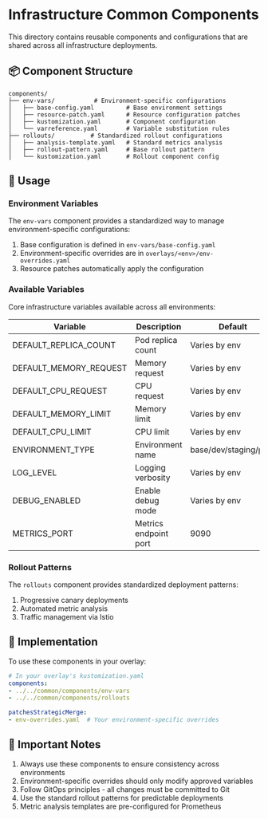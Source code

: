 # Infrastructure Common Components

This directory contains reusable components and configurations that are shared across all infrastructure deployments.

## 📦 Component Structure

```
components/
├── env-vars/           # Environment-specific configurations
│   ├── base-config.yaml         # Base environment settings
│   ├── resource-patch.yaml      # Resource configuration patches
│   ├── kustomization.yaml       # Component configuration
│   └── varreference.yaml        # Variable substitution rules
├── rollouts/          # Standardized rollout configurations
│   ├── analysis-template.yaml   # Standard metrics analysis
│   ├── rollout-pattern.yaml     # Base rollout pattern
│   └── kustomization.yaml       # Rollout component config
```

## 🔧 Usage

### Environment Variables

The `env-vars` component provides a standardized way to manage environment-specific configurations:

1. Base configuration is defined in `env-vars/base-config.yaml`
2. Environment-specific overrides are in `overlays/<env>/env-overrides.yaml`
3. Resource patches automatically apply the configuration

### Available Variables

Core infrastructure variables available across all environments:

| Variable | Description | Default |
|----------|-------------|---------|
| DEFAULT_REPLICA_COUNT | Pod replica count | Varies by env |
| DEFAULT_MEMORY_REQUEST | Memory request | Varies by env |
| DEFAULT_CPU_REQUEST | CPU request | Varies by env |
| DEFAULT_MEMORY_LIMIT | Memory limit | Varies by env |
| DEFAULT_CPU_LIMIT | CPU limit | Varies by env |
| ENVIRONMENT_TYPE | Environment name | base/dev/staging/prod |
| LOG_LEVEL | Logging verbosity | Varies by env |
| DEBUG_ENABLED | Enable debug mode | Varies by env |
| METRICS_PORT | Metrics endpoint port | 9090 |

### Rollout Patterns

The `rollouts` component provides standardized deployment patterns:

1. Progressive canary deployments
2. Automated metric analysis
3. Traffic management via Istio

## 🔄 Implementation

To use these components in your overlay:

```yaml
# In your overlay's kustomization.yaml
components:
- ../../common/components/env-vars
- ../../common/components/rollouts

patchesStrategicMerge:
- env-overrides.yaml  # Your environment-specific overrides
```

## 🚨 Important Notes

1. Always use these components to ensure consistency across environments
2. Environment-specific overrides should only modify approved variables
3. Follow GitOps principles - all changes must be committed to Git
4. Use the standard rollout patterns for predictable deployments
5. Metric analysis templates are pre-configured for Prometheus
